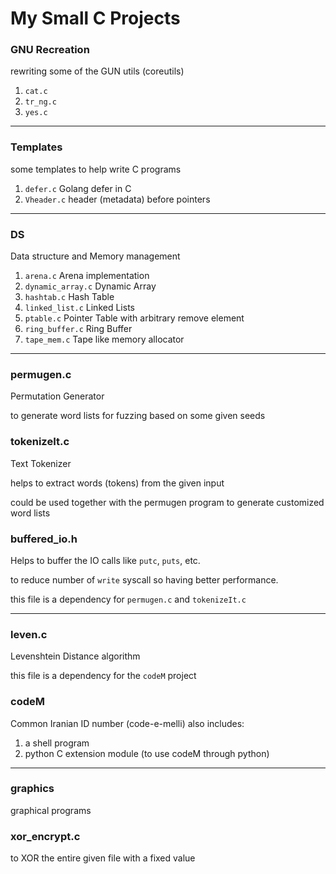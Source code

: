 # My Small C Projects


### GNU Recreation
rewriting some of the GUN utils (coreutils)
1. `cat.c`
2. `tr_ng.c`
3. `yes.c`

---

### Templates
some templates to help write C programs
1. `defer.c`  Golang defer in C
2. `Vheader.c`  header (metadata) before pointers

---

### DS
Data structure and Memory management
1. `arena.c`  Arena implementation
2. `dynamic_array.c`  Dynamic Array
3. `hashtab.c`  Hash Table
4. `linked_list.c`  Linked Lists
5. `ptable.c`  Pointer Table with arbitrary remove element
6. `ring_buffer.c`  Ring Buffer
7. `tape_mem.c`  Tape like memory allocator

---

### permugen.c
Permutation Generator

to generate word lists for fuzzing based on some given seeds


### tokenizeIt.c
Text Tokenizer

helps to extract words (tokens) from the given input

could be used together with the permugen program to
generate customized word lists


### buffered_io.h
Helps to buffer the IO calls like `putc`, `puts`, etc.

to reduce number of `write` syscall so having better performance.

this file is a dependency for `permugen.c` and `tokenizeIt.c`

---

### leven.c
Levenshtein Distance algorithm

this file is a dependency for the `codeM` project


### codeM
Common Iranian ID number (code-e-melli)
also includes:
1. a shell program
2. python C extension module (to use codeM through python)

---

### graphics
graphical programs


### xor_encrypt.c
to XOR the entire given file with a fixed value
